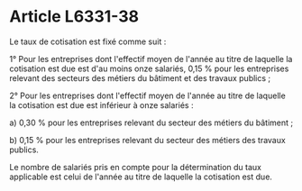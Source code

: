 # Article L6331-38

Le taux de cotisation est fixé comme suit :

1° Pour les entreprises dont l'effectif moyen de l'année au titre de laquelle la cotisation est due est d'au moins onze salariés, 0,15 % pour les entreprises relevant des secteurs des métiers du bâtiment et des travaux publics ;

2° Pour les entreprises dont l'effectif moyen de l'année au titre de laquelle la cotisation est due est inférieur à onze salariés :

a) 0,30 % pour les entreprises relevant du secteur des métiers du bâtiment ;

b) 0,15 % pour les entreprises relevant du secteur des métiers des travaux publics.

Le nombre de salariés pris en compte pour la détermination du taux applicable est celui de l'année au titre de laquelle la cotisation est due.
